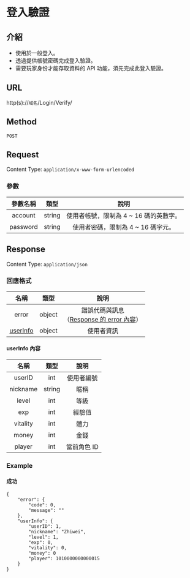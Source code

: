 # 登入驗證

## 介紹

- 使用於一般登入。
- 透過提供帳號密碼完成登入驗證。
- 需要玩家身份才能存取資料的 API 功能，須先完成此登入驗證。

## URL

http(s)://`域名`/Login/Verify/

## Method

`POST`

## Request

Content Type: `application/x-www-form-urlencoded`

### 參數

| 參數名稱 | 類型 | 說明 |
|:-:|:-:|:-:|
| account | string | 使用者帳號，限制為 4 ~ 16 碼的英數字。 |
| password | string | 使用者密碼，限制為 4 ~ 16 碼字元。 |

## Response

Content Type: `application/json`

### 回應格式

| 名稱 | 類型 | 說明 |
|:-:|:-:|:-:|
| error | object | 錯誤代碼與訊息<br>（[Response 的 error 內容](../response.md#error)） |
| [userInfo](#userInfo) | object | 使用者資訊 |

#### <span id="userInfo">userInfo 內容</span>

| 名稱 | 類型 | 說明 |
|:-:|:-:|:-:|
| userID | int | 使用者編號 |
| nickname | string | 暱稱 |
| level | int | 等級 |
| exp | int | 經驗值 |
| vitality | int | 體力 |
| money | int | 金錢 |
| player | int | 當前角色 ID |

### Example

#### 成功

	{
	    "error": {
	        "code": 0,
	        "message": ""
	    },
	    "userInfo": {
	        "userID": 1,
	        "nickname": "Zhiwei",
	        "level": 1,
	        "exp": 0,
	        "vitality": 0,
	        "money": 0
	        "player": 1010000000000015
	    }
	}
